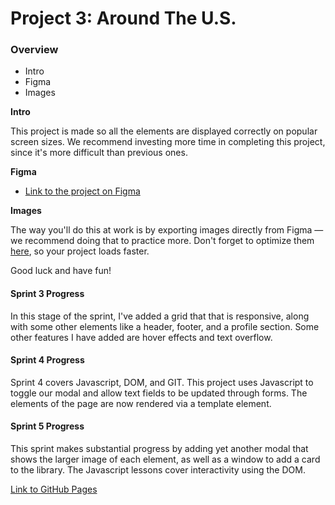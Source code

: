 # Project 3: Around The U.S.

### Overview

- Intro
- Figma
- Images

**Intro**

This project is made so all the elements are displayed correctly on popular screen sizes. We recommend investing more time in completing this project, since it's more difficult than previous ones.

**Figma**

- [Link to the project on Figma](<https://www.figma.com/file/qhaOotEKWQzeOB0pMXWByj/Sprint-4%3A-Around-The-U.S.-%2F-desktop-%2B-mobile-(Copy)?type=design&node-id=0%3A1&t=Q2QRTW1x0PCrKQKg-1>)

**Images**

The way you'll do this at work is by exporting images directly from Figma — we recommend doing that to practice more. Don't forget to optimize them [here](https://tinypng.com/), so your project loads faster.

Good luck and have fun!

#### Sprint 3 Progress

In this stage of the sprint, I've added a grid that that is responsive, along with some other elements like a header, footer, and a profile section. Some other features I have added are hover effects and text overflow.

#### Sprint 4 Progress

Sprint 4 covers Javascript, DOM, and GIT. This project uses Javascript to toggle our modal and allow text fields to be updated through forms. The elements of the page are now rendered via a template element.

#### Sprint 5 Progress

This sprint makes substantial progress by adding yet another modal that shows the larger image of each element, as well as a window to add a card to the library. The Javascript lessons cover interactivity using the DOM.

[Link to GitHub Pages](https://soft-yolk.github.io/se_project_aroundtheus/)
